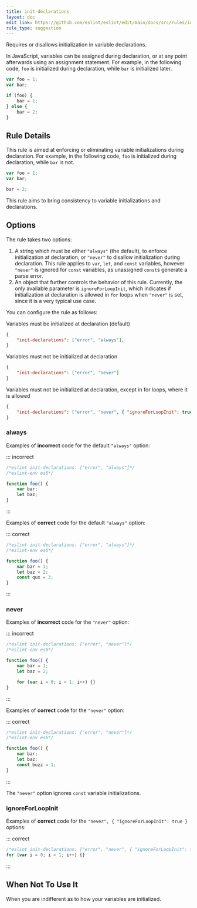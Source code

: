 ```yaml
---
title: init-declarations
layout: doc
edit_link: https://github.com/eslint/eslint/edit/main/docs/src/rules/init-declarations.md
rule_type: suggestion
---
```


Requires or disallows initialization in variable declarations.

In JavaScript, variables can be assigned during declaration, or at any point afterwards using an assignment statement. For example, in the following code, `foo` is initialized during declaration, while `bar` is initialized later.

```js
var foo = 1;
var bar;

if (foo) {
    bar = 1;
} else {
    bar = 2;
}
```

## Rule Details

This rule is aimed at enforcing or eliminating variable initializations during declaration. For example, in the following code, `foo` is initialized during declaration, while `bar` is not.

```js
var foo = 1;
var bar;

bar = 2;
```

This rule aims to bring consistency to variable initializations and declarations.

## Options

The rule takes two options:

1. A string which must be either `"always"` (the default), to enforce initialization at declaration, or `"never"` to disallow initialization during declaration. This rule applies to `var`, `let`, and `const` variables, however `"never"` is ignored for `const` variables, as unassigned `const`s generate a parse error.
2. An object that further controls the behavior of this rule. Currently, the only available parameter is `ignoreForLoopInit`, which indicates if initialization at declaration is allowed in `for` loops when `"never"` is set, since it is a very typical use case.

You can configure the rule as follows:

Variables must be initialized at declaration (default)

```json
{
    "init-declarations": ["error", "always"],
}
```

Variables must not be initialized at declaration

```json
{
    "init-declarations": ["error", "never"]
}
```

Variables must not be initialized at declaration, except in for loops, where it is allowed

```json
{
    "init-declarations": ["error", "never", { "ignoreForLoopInit": true }]
}
```

### always

Examples of **incorrect** code for the default `"always"` option:

::: incorrect

```js
/*eslint init-declarations: ["error", "always"]*/
/*eslint-env es6*/

function foo() {
    var bar;
    let baz;
}
```

:::

Examples of **correct** code for the default `"always"` option:

::: correct

```js
/*eslint init-declarations: ["error", "always"]*/
/*eslint-env es6*/

function foo() {
    var bar = 1;
    let baz = 2;
    const qux = 3;
}
```

:::

### never

Examples of **incorrect** code for the `"never"` option:

::: incorrect

```js
/*eslint init-declarations: ["error", "never"]*/
/*eslint-env es6*/

function foo() {
    var bar = 1;
    let baz = 2;

    for (var i = 0; i < 1; i++) {}
}
```

:::

Examples of **correct** code for the `"never"` option:

::: correct

```js
/*eslint init-declarations: ["error", "never"]*/
/*eslint-env es6*/

function foo() {
    var bar;
    let baz;
    const buzz = 1;
}
```

:::

The `"never"` option ignores `const` variable initializations.

### ignoreForLoopInit

Examples of **correct** code for the `"never", { "ignoreForLoopInit": true }` options:

::: correct

```js
/*eslint init-declarations: ["error", "never", { "ignoreForLoopInit": true }]*/
for (var i = 0; i < 1; i++) {}
```

:::

## When Not To Use It

When you are indifferent as to how your variables are initialized.
